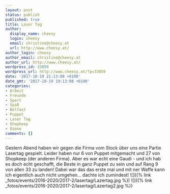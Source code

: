 ```yaml
---
layout: post
status: publish
published: true
title: Laser Tag
author:
  display_name: cheesy
  login: cheesy
  email: christine@cheesy.at
  url: http://www.cheesy.at/
author_login: cheesy
author_email: christine@cheesy.at
author_url: http://www.cheesy.at/
wordpress_id: 33859
wordpress_url: http://www.cheesy.at/?p=33859
date: '2017-10-19 21:13:08 +0100'
date_gmt: '2017-10-19 19:13:08 +0100'
categories:
- Arbeit
- Freunde
- Sport
- Spaß
- Belfast
- Puppet
- Laser Tag
- Shopkeep
- Ozone
comments: []
---
```

Gestern Abend haben wir gegen die Firma vom Stock über uns eine Partie Lasertag gespielt. Leider haben nur 6 von Puppet mitgemacht und 27 von Shopkeep (der anderen Firma).
Aber es war echt eine Gaudi - und ich hab es doch echt geschafft, die Beste in ganz Puppet zu sein und auf Rang 9 von allen 33 zu landen!
Dabei war das das erste mal und mit ner Waffe kann ich eigentlich auch nicht umgehen... dachte ich zumindest!
![]({% link _fotos/events/2016-2020/2017-2/lasertag/Lazertag.jpg %})
![]({% link _fotos/events/2016-2020/2017-2/lasertag/Lazertag2.jpg %})

